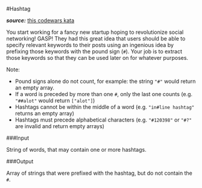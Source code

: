 #Hashtag

***source:*** [this codewars kata](http://www.codewars.com/kata/number-hashtag)

You start working for a fancy new startup hoping to revolutionize social networking!
GASP! They had this great idea that users should be able to specify relevant keywords
to their posts using an ingenious idea by prefixing those keywords with the pound
sign (`#`). Your job is to extract those keywords so that they can be used later on for
whatever purposes.

Note:

* Pound signs alone do not count, for example: the string `"#"` would return an empty array.
* If a word is preceded by more than one `#`, only the last one counts (e.g. `"##alot"` would return `["alot"]`)
* Hashtags cannot be within the middle of a word (e.g. `"in#line hashtag"` returns an empty array)
* Hashtags must precede alphabetical characters (e.g. `"#120398"` or `"#?"` are invalid and return empty arrays)

###Input

String of words, that may contain one or more hashtags.

###Output

Array of strings that were prefixed with the hashtag, but do not contain the `#`.
